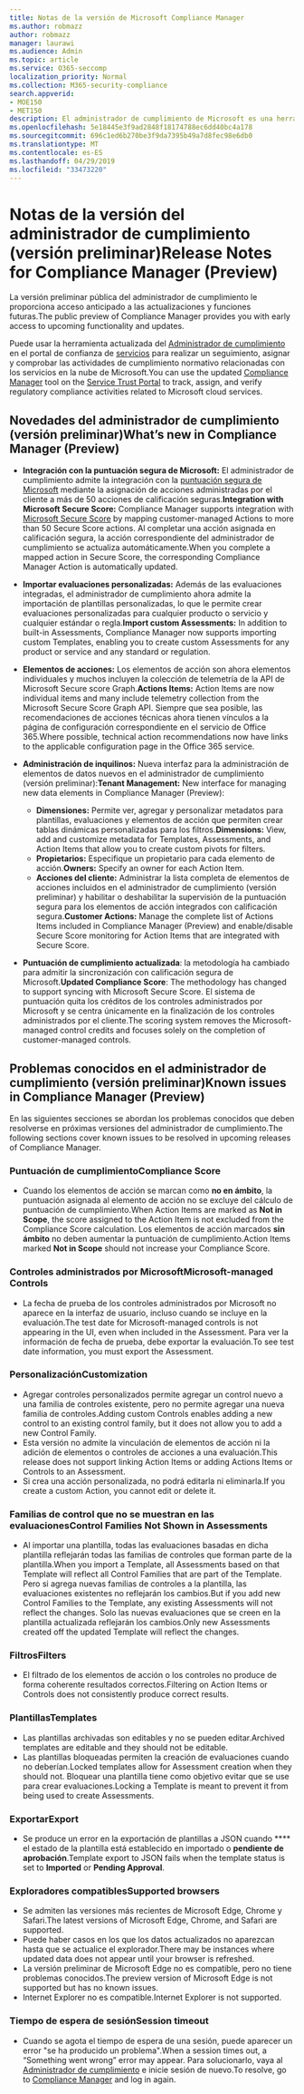 ```yaml
---
title: Notas de la versión de Microsoft Compliance Manager
ms.author: robmazz
author: robmazz
manager: laurawi
ms.audience: Admin
ms.topic: article
ms.service: O365-seccomp
localization_priority: Normal
ms.collection: M365-security-compliance
search.appverid:
- MOE150
- MET150
description: El administrador de cumplimiento de Microsoft es una herramienta gratuita de evaluación de riesgos basada en flujos de trabajo en el portal de confianza de servicios de Microsoft. El administrador de cumplimiento le permite realizar un seguimiento, asignar y comprobar actividades de cumplimiento normativo relacionadas con los servicios en la nube de Microsoft.
ms.openlocfilehash: 5e18445e3f9ad2848f18174788ec6dd40bc4a178
ms.sourcegitcommit: 696c1ed6b270be3f9da7395b49a7d8fec98e6db0
ms.translationtype: MT
ms.contentlocale: es-ES
ms.lasthandoff: 04/29/2019
ms.locfileid: "33473220"
---
```

# <a name="release-notes-for-compliance-manager-preview"></a><span data-ttu-id="9ede9-104">Notas de la versión del administrador de cumplimiento (versión preliminar)</span><span class="sxs-lookup"><span data-stu-id="9ede9-104">Release Notes for Compliance Manager (Preview)</span></span>

<span data-ttu-id="9ede9-105">La versión preliminar pública del administrador de cumplimiento le proporciona acceso anticipado a las actualizaciones y funciones futuras.</span><span class="sxs-lookup"><span data-stu-id="9ede9-105">The public preview of Compliance Manager provides you with early access to upcoming functionality and updates.</span></span>

<span data-ttu-id="9ede9-106">Puede usar la herramienta actualizada del [Administrador de cumplimiento](https://servicetrust.microsoft.com/ComplianceManager) en el portal de confianza de [servicios](https://servicetrust.microsoft.com) para realizar un seguimiento, asignar y comprobar las actividades de cumplimiento normativo relacionadas con los servicios en la nube de Microsoft.</span><span class="sxs-lookup"><span data-stu-id="9ede9-106">You can use the updated [Compliance Manager](https://servicetrust.microsoft.com/ComplianceManager) tool on the [Service Trust Portal](https://servicetrust.microsoft.com) to track, assign, and verify regulatory compliance activities related to Microsoft cloud services.</span></span>

## <a name="whats-new-in-compliance-manager-preview"></a><span data-ttu-id="9ede9-107">Novedades del administrador de cumplimiento (versión preliminar)</span><span class="sxs-lookup"><span data-stu-id="9ede9-107">What’s new in Compliance Manager (Preview)</span></span>

- <span data-ttu-id="9ede9-108">**Integración con la puntuación segura de Microsoft:** El administrador de cumplimiento admite la integración con la [puntuación segura de Microsoft](microsoft-secure-score.md) mediante la asignación de acciones administradas por el cliente a más de 50 acciones de calificación seguras.</span><span class="sxs-lookup"><span data-stu-id="9ede9-108">**Integration with Microsoft Secure Score:** Compliance Manager supports integration with [Microsoft Secure Score](microsoft-secure-score.md) by mapping customer-managed Actions to more than 50 Secure Score actions.</span></span> <span data-ttu-id="9ede9-109">Al completar una acción asignada en calificación segura, la acción correspondiente del administrador de cumplimiento se actualiza automáticamente.</span><span class="sxs-lookup"><span data-stu-id="9ede9-109">When you complete a mapped action in Secure Score, the corresponding Compliance Manager Action is automatically updated.</span></span>

- <span data-ttu-id="9ede9-110">**Importar evaluaciones personalizadas:** Además de las evaluaciones integradas, el administrador de cumplimiento ahora admite la importación de plantillas personalizadas, lo que le permite crear evaluaciones personalizadas para cualquier producto o servicio y cualquier estándar o regla.</span><span class="sxs-lookup"><span data-stu-id="9ede9-110">**Import custom Assessments:** In addition to built-in Assessments, Compliance Manager now supports importing custom Templates, enabling you to create custom Assessments for any product or service and any standard or regulation.</span></span>

- <span data-ttu-id="9ede9-111">**Elementos de acciones:** Los elementos de acción son ahora elementos individuales y muchos incluyen la colección de telemetría de la API de Microsoft Secure score Graph.</span><span class="sxs-lookup"><span data-stu-id="9ede9-111">**Actions Items:** Action Items are now individual items and many include telemetry collection from the Microsoft Secure Score Graph API.</span></span> <span data-ttu-id="9ede9-112">Siempre que sea posible, las recomendaciones de acciones técnicas ahora tienen vínculos a la página de configuración correspondiente en el servicio de Office 365.</span><span class="sxs-lookup"><span data-stu-id="9ede9-112">Where possible, technical action recommendations now have links to the applicable configuration page in the Office 365 service.</span></span>

- <span data-ttu-id="9ede9-113">**Administración de inquilinos:** Nueva interfaz para la administración de elementos de datos nuevos en el administrador de cumplimiento (versión preliminar):</span><span class="sxs-lookup"><span data-stu-id="9ede9-113">**Tenant Management:** New interface for managing new data elements in Compliance Manager (Preview):</span></span>
    - <span data-ttu-id="9ede9-114">**Dimensiones:** Permite ver, agregar y personalizar metadatos para plantillas, evaluaciones y elementos de acción que permiten crear tablas dinámicas personalizadas para los filtros.</span><span class="sxs-lookup"><span data-stu-id="9ede9-114">**Dimensions:** View, add and customize metadata for Templates, Assessments, and Action Items that allow you to create custom pivots for filters.</span></span>
    - <span data-ttu-id="9ede9-115">**Propietarios:** Especifique un propietario para cada elemento de acción.</span><span class="sxs-lookup"><span data-stu-id="9ede9-115">**Owners:** Specify an owner for each Action Item.</span></span>
    - <span data-ttu-id="9ede9-116">**Acciones del cliente:** Administrar la lista completa de elementos de acciones incluidos en el administrador de cumplimiento (versión preliminar) y habilitar o deshabilitar la supervisión de la puntuación segura para los elementos de acción integrados con calificación segura.</span><span class="sxs-lookup"><span data-stu-id="9ede9-116">**Customer Actions:** Manage the complete list of Actions Items included in Compliance Manager (Preview) and enable/disable Secure Score monitoring for Action Items that are integrated with Secure Score.</span></span>

- <span data-ttu-id="9ede9-117">**Puntuación de cumplimiento actualizada**: la metodología ha cambiado para admitir la sincronización con calificación segura de Microsoft.</span><span class="sxs-lookup"><span data-stu-id="9ede9-117">**Updated Compliance Score**: The methodology has changed to support syncing with Microsoft Secure Score.</span></span> <span data-ttu-id="9ede9-118">El sistema de puntuación quita los créditos de los controles administrados por Microsoft y se centra únicamente en la finalización de los controles administrados por el cliente.</span><span class="sxs-lookup"><span data-stu-id="9ede9-118">The scoring system removes the Microsoft-managed control credits and focuses solely on the completion of customer-managed controls.</span></span>

## <a name="known-issues-in-compliance-manager-preview"></a><span data-ttu-id="9ede9-119">Problemas conocidos en el administrador de cumplimiento (versión preliminar)</span><span class="sxs-lookup"><span data-stu-id="9ede9-119">Known issues in Compliance Manager (Preview)</span></span>

<span data-ttu-id="9ede9-120">En las siguientes secciones se abordan los problemas conocidos que deben resolverse en próximas versiones del administrador de cumplimiento.</span><span class="sxs-lookup"><span data-stu-id="9ede9-120">The following sections cover known issues to be resolved in upcoming releases of Compliance Manager.</span></span>

### <a name="compliance-score"></a><span data-ttu-id="9ede9-121">Puntuación de cumplimiento</span><span class="sxs-lookup"><span data-stu-id="9ede9-121">Compliance Score</span></span>

- <span data-ttu-id="9ede9-122">Cuando los elementos de acción se marcan como **no en ámbito**, la puntuación asignada al elemento de acción no se excluye del cálculo de puntuación de cumplimiento.</span><span class="sxs-lookup"><span data-stu-id="9ede9-122">When Action Items are marked as **Not in Scope**, the score assigned to the Action Item is not excluded from the Compliance Score calculation.</span></span> <span data-ttu-id="9ede9-123">Los elementos de acción marcados **sin ámbito** no deben aumentar la puntuación de cumplimiento.</span><span class="sxs-lookup"><span data-stu-id="9ede9-123">Action Items marked **Not in Scope** should not increase your Compliance Score.</span></span>

### <a name="microsoft-managed-controls"></a><span data-ttu-id="9ede9-124">Controles administrados por Microsoft</span><span class="sxs-lookup"><span data-stu-id="9ede9-124">Microsoft-managed Controls</span></span>

- <span data-ttu-id="9ede9-125">La fecha de prueba de los controles administrados por Microsoft no aparece en la interfaz de usuario, incluso cuando se incluye en la evaluación.</span><span class="sxs-lookup"><span data-stu-id="9ede9-125">The test date for Microsoft-managed controls is not appearing in the UI, even when included in the Assessment.</span></span> <span data-ttu-id="9ede9-126">Para ver la información de fecha de prueba, debe exportar la evaluación.</span><span class="sxs-lookup"><span data-stu-id="9ede9-126">To see test date information, you must export the Assessment.</span></span>

### <a name="customization"></a><span data-ttu-id="9ede9-127">Personalización</span><span class="sxs-lookup"><span data-stu-id="9ede9-127">Customization</span></span>

- <span data-ttu-id="9ede9-128">Agregar controles personalizados permite agregar un control nuevo a una familia de controles existente, pero no permite agregar una nueva familia de controles.</span><span class="sxs-lookup"><span data-stu-id="9ede9-128">Adding custom Controls enables adding a new control to an existing control family, but it does not allow you to add a new Control Family.</span></span>
- <span data-ttu-id="9ede9-129">Esta versión no admite la vinculación de elementos de acción ni la adición de elementos o controles de acciones a una evaluación.</span><span class="sxs-lookup"><span data-stu-id="9ede9-129">This release does not support linking Action Items or adding Actions Items or Controls to an Assessment.</span></span>
- <span data-ttu-id="9ede9-130">Si crea una acción personalizada, no podrá editarla ni eliminarla.</span><span class="sxs-lookup"><span data-stu-id="9ede9-130">If you create a custom Action, you cannot edit or delete it.</span></span>

### <a name="control-families-not-shown-in-assessments"></a><span data-ttu-id="9ede9-131">Familias de control que no se muestran en las evaluaciones</span><span class="sxs-lookup"><span data-stu-id="9ede9-131">Control Families Not Shown in Assessments</span></span>

- <span data-ttu-id="9ede9-132">Al importar una plantilla, todas las evaluaciones basadas en dicha plantilla reflejarán todas las familias de controles que forman parte de la plantilla.</span><span class="sxs-lookup"><span data-stu-id="9ede9-132">When you import a Template, all Assessments based on that Template will reflect all Control Families that are part of the Template.</span></span> <span data-ttu-id="9ede9-133">Pero si agrega nuevas familias de controles a la plantilla, las evaluaciones existentes no reflejarán los cambios.</span><span class="sxs-lookup"><span data-stu-id="9ede9-133">But if you add new Control Families to the Template, any existing Assessments will not reflect the changes.</span></span> <span data-ttu-id="9ede9-134">Solo las nuevas evaluaciones que se creen en la plantilla actualizada reflejarán los cambios.</span><span class="sxs-lookup"><span data-stu-id="9ede9-134">Only new Assessments created off the updated Template will reflect the changes.</span></span>

### <a name="filters"></a><span data-ttu-id="9ede9-135">Filtros</span><span class="sxs-lookup"><span data-stu-id="9ede9-135">Filters</span></span>

- <span data-ttu-id="9ede9-136">El filtrado de los elementos de acción o los controles no produce de forma coherente resultados correctos.</span><span class="sxs-lookup"><span data-stu-id="9ede9-136">Filtering on Action Items or Controls does not consistently produce correct results.</span></span>

### <a name="templates"></a><span data-ttu-id="9ede9-137">Plantillas</span><span class="sxs-lookup"><span data-stu-id="9ede9-137">Templates</span></span>

- <span data-ttu-id="9ede9-138">Las plantillas archivadas son editables y no se pueden editar.</span><span class="sxs-lookup"><span data-stu-id="9ede9-138">Archived templates are editable and they should not be editable.</span></span>
- <span data-ttu-id="9ede9-139">Las plantillas bloqueadas permiten la creación de evaluaciones cuando no deberían.</span><span class="sxs-lookup"><span data-stu-id="9ede9-139">Locked templates allow for Assessment creation when they should not.</span></span> <span data-ttu-id="9ede9-140">Bloquear una plantilla tiene como objetivo evitar que se use para crear evaluaciones.</span><span class="sxs-lookup"><span data-stu-id="9ede9-140">Locking a Template is meant to prevent it from being used to create Assessments.</span></span>

### <a name="export"></a><span data-ttu-id="9ede9-141">Exportar</span><span class="sxs-lookup"><span data-stu-id="9ede9-141">Export</span></span>

- <span data-ttu-id="9ede9-142">Se produce un error en la exportación de plantillas a JSON cuando \*\*\*\* el estado de la plantilla está establecido en importado o **pendiente de aprobación**.</span><span class="sxs-lookup"><span data-stu-id="9ede9-142">Template export to JSON fails when the template status is set to **Imported** or **Pending Approval**.</span></span>

### <a name="supported-browsers"></a><span data-ttu-id="9ede9-143">Exploradores compatibles</span><span class="sxs-lookup"><span data-stu-id="9ede9-143">Supported browsers</span></span>

- <span data-ttu-id="9ede9-144">Se admiten las versiones más recientes de Microsoft Edge, Chrome y Safari.</span><span class="sxs-lookup"><span data-stu-id="9ede9-144">The latest versions of Microsoft Edge, Chrome, and Safari are supported.</span></span>
- <span data-ttu-id="9ede9-145">Puede haber casos en los que los datos actualizados no aparezcan hasta que se actualice el explorador.</span><span class="sxs-lookup"><span data-stu-id="9ede9-145">There may be instances where updated data does not appear until your browser is refreshed.</span></span>
- <span data-ttu-id="9ede9-146">La versión preliminar de Microsoft Edge no es compatible, pero no tiene problemas conocidos.</span><span class="sxs-lookup"><span data-stu-id="9ede9-146">The preview version of Microsoft Edge is not supported but has no known issues.</span></span>
- <span data-ttu-id="9ede9-147">Internet Explorer no es compatible.</span><span class="sxs-lookup"><span data-stu-id="9ede9-147">Internet Explorer is not supported.</span></span>

### <a name="session-timeout"></a><span data-ttu-id="9ede9-148">Tiempo de espera de sesión</span><span class="sxs-lookup"><span data-stu-id="9ede9-148">Session timeout</span></span>

- <span data-ttu-id="9ede9-149">Cuando se agota el tiempo de espera de una sesión, puede aparecer un error "se ha producido un problema".</span><span class="sxs-lookup"><span data-stu-id="9ede9-149">When a session times out, a “Something went wrong” error may appear.</span></span> <span data-ttu-id="9ede9-150">Para solucionarlo, vaya al [Administrador de cumplimiento](https://servicetrust.microsoft.com/ComplianceManager) e inicie sesión de nuevo.</span><span class="sxs-lookup"><span data-stu-id="9ede9-150">To resolve, go to [Compliance Manager](https://servicetrust.microsoft.com/ComplianceManager) and log in again.</span></span>